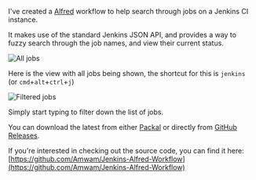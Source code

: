 I've created a [Alfred] workflow to help search through jobs on a Jenkins CI instance.

It makes use of the standard Jenkins JSON API, and provides a way to fuzzy search through the job names, and view their current status.

![All jobs][alljobs]

Here is the view with all jobs being shown, the shortcut for this is `jenkins` (or `cmd`+`alt`+`ctrl`+`j`)

![Filtered jobs][filtered]

Simply start typing to filter down the list of jobs.



You can download the latest from either [Packal] or directly from [GitHub Releases].

If you're interested in checking out the source code, you can find it here: [https://github.com/Amwam/Jenkins-Alfred-Workflow](https://github.com/Amwam/Jenkins-Alfred-Workflow)



[filtered]: /static/images/alfred-jenkins/filtered-jobs.png "Filtered jobs"
[alljobs]: /static/images/alfred-jenkins/all-jobs.png "All jobs"
[GitHub Releases]: https://github.com/Amwam/Jenkins-Alfred-Workflow/releases
[Packal]: http://www.packal.org/workflow/jenkins
[Alfred]: http://www.alfredapp.com/

